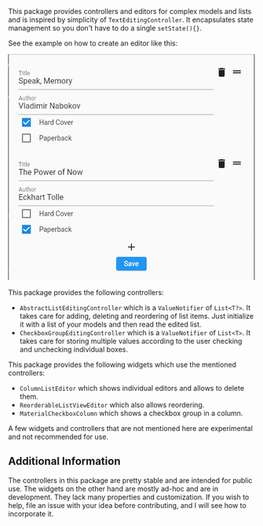 This package provides controllers and editors for complex models and lists
and is inspired by simplicity of `TextEditingController`.
It encapsulates state management so you don't have to do a single `setState(){}`.

See the example on how to create an editor like this:

![Screenshot of a book editor](https://raw.githubusercontent.com/alexeyinkin/flutter-model-editors/main/example/book-editor.png)

This package provides the following controllers:

- `AbstractListEditingController` which is a `ValueNotifier` of `List<T?>`.
  It takes care for adding, deleting and reordering of list items.
  Just initialize it with a list of your models and then read the edited list.
- `CheckboxGroupEditingController` which is a `ValueNotifier` of `List<T>`.
  It takes care for storing multiple values according to the user checking
  and unchecking individual boxes.

This package provides the following widgets which use the mentioned controllers:

- `ColumnListEditor` which shows individual editors and allows to delete them.
- `ReorderableListViewEditor` which also allows reordering.
- `MaterialCheckboxColumn` which shows a checkbox group in a column.

A few widgets and controllers that are not mentioned here are experimental
and not recommended for use.

## Additional Information ##

The controllers in this package are pretty stable and are intended for public use.
The widgets on the other hand are mostly ad-hoc and are in development.
They lack many properties and customization.
If you wish to help, file an issue with your idea before contributing,
and I will see how to incorporate it.
